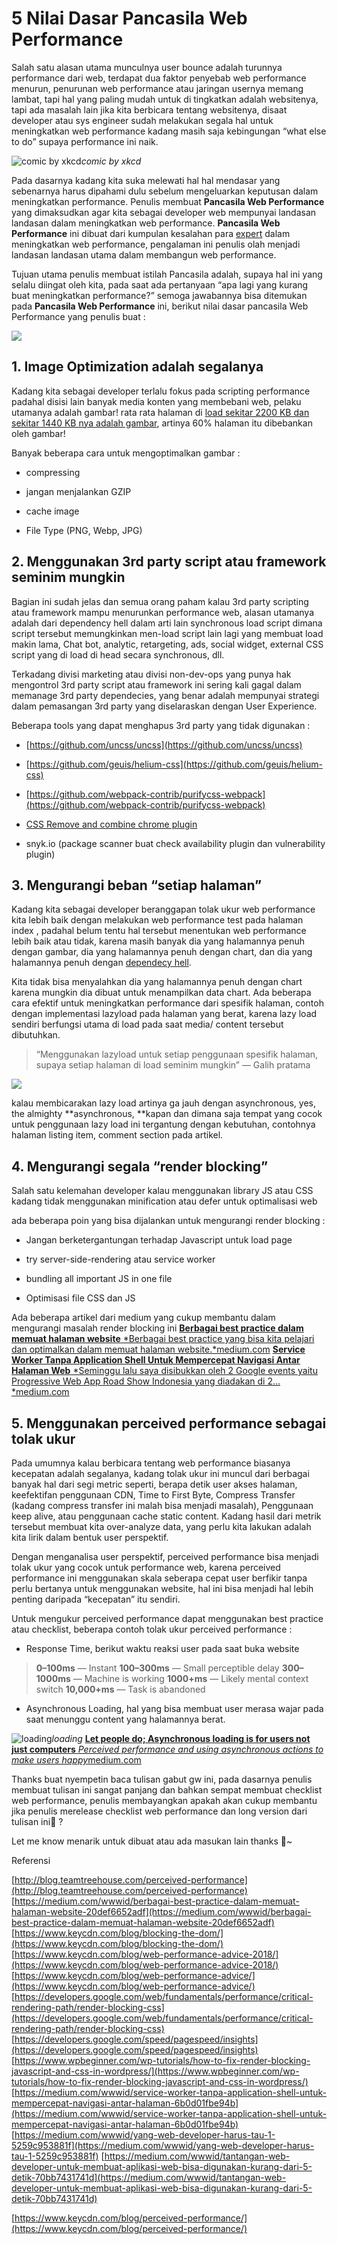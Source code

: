 
# 5 Nilai Dasar Pancasila Web Performance

Salah satu alasan utama munculnya user bounce adalah turunnya performance dari web, terdapat dua faktor penyebab web performance menurun, penurunan web performance atau jaringan usernya memang lambat, tapi hal yang paling mudah untuk di tingkatkan adalah websitenya, tapi ada masalah lain jika kita berbicara tentang websitenya, disaat developer atau sys engineer sudah melakukan segala hal untuk meningkatkan web performance kadang masih saja kebingungan “what else to do” supaya performance ini naik.

![comic by xkcd](https://cdn-images-1.medium.com/max/2000/0*3tl79QaAckxXGz4A.png)*comic by xkcd*

Pada dasarnya kadang kita suka melewati hal hal mendasar yang sebenarnya harus dipahami dulu sebelum mengeluarkan keputusan dalam meningkatkan performance. Penulis membuat **Pancasila Web Performance** yang dimaksudkan agar kita sebagai developer web mempunyai landasan landasan dalam meningkatkan web performance. **Pancasila Web Performance** ini dibuat dari kumpulan kesalahan para [expert](https://www.keycdn.com/blog/web-performance-advice/) dalam meningkatkan web performance, pengalaman ini penulis olah menjadi landasan landasan utama dalam membangun web performance.

Tujuan utama penulis membuat istilah Pancasila adalah, supaya hal ini yang selalu diingat oleh kita, pada saat ada pertanyaan “apa lagi yang kurang buat meningkatkan performance?” semoga jawabannya bisa ditemukan pada **Pancasila Web Performance** ini, berikut nilai dasar pancasila Web Performance yang penulis buat :

![](https://cdn-images-1.medium.com/max/2000/0*RYC1ytbW0rRj94TN.gif)

## **1. Image Optimization adalah segalanya**

Kadang kita sebagai developer terlalu fokus pada scripting performance padahal disisi lain banyak media konten yang membebani web, pelaku utamanya adalah gambar! rata rata halaman di [load sekitar 2200 KB dan sekitar 1440 KB nya adalah gambar](https://httparchive.org/reports/state-of-the-web?start=latest), artinya 60% halaman itu dibebankan oleh gambar!

Banyak beberapa cara untuk mengoptimalkan gambar :

* compressing

* jangan menjalankan GZIP

* cache image

* File Type (PNG, Webp, JPG)

## 2. Menggunakan 3rd party script atau framework seminim mungkin

Bagian ini sudah jelas dan semua orang paham kalau 3rd party scripting atau framework mampu menurunkan performance web, alasan utamanya adalah dari dependency hell dalam arti lain synchronous load script dimana script tersebut memungkinkan men-load script lain lagi yang membuat load makin lama, Chat bot, analytic, retargeting, ads, social widget, external CSS script yang di load di head secara synchronous, dll.

Terkadang divisi marketing atau divisi non-dev-ops yang punya hak mengontrol 3rd party script atau framework ini sering kali gagal dalam memanage 3rd party dependecies, yang benar adalah mempunyai strategi dalam pemasangan 3rd party yang diselaraskan dengan User Experience.

Beberapa tools yang dapat menghapus 3rd party yang tidak digunakan :

* [https://github.com/uncss/uncss](https://github.com/uncss/uncss)

* [https://github.com/geuis/helium-css](https://github.com/geuis/helium-css)

* [https://github.com/webpack-contrib/purifycss-webpack](https://github.com/webpack-contrib/purifycss-webpack)

* [CSS Remove and combine chrome plugin](https://chrome.google.com/webstore/detail/cdfmaaeapjmacolkojefhfollmphonoh)

* snyk.io (package scanner buat check availability plugin dan vulnerability plugin)

## 3. Mengurangi beban “setiap halaman”

Kadang kita sebagai developer beranggapan tolak ukur web performance kita lebih baik dengan melakukan web performance test pada halaman index , padahal belum tentu hal tersebut menentukan web performance lebih baik atau tidak, karena masih banyak dia yang halamannya penuh dengan gambar, dia yang halamannya penuh dengan chart, dan dia yang halamannya penuh dengan [dependecy hell](https://en.wikipedia.org/wiki/Dependency_hell).

Kita tidak bisa menyalahkan dia yang halamannya penuh dengan chart karena mungkin dia dibuat untuk menampilkan data chart. Ada beberapa cara efektif untuk meningkatkan performance dari spesifik halaman, contoh dengan implementasi lazyload pada halaman yang berat, karena lazy load sendiri berfungsi utama di load pada saat media/ content tersebut dibutuhkan.
> “Menggunakan lazyload untuk setiap penggunaan spesifik halaman, supaya setiap halaman di load seminim mungkin” — Galih pratama

![](https://cdn-images-1.medium.com/max/2000/0*FlyqhWp86PrMs0Py)

kalau membicarakan lazy load artinya ga jauh dengan asynchronous, yes, the almighty **asynchronous, **kapan dan dimana saja tempat yang cocok untuk penggunaan lazy load ini tergantung dengan kebutuhan, contohnya halaman listing item, comment section pada artikel.

## 4. Mengurangi segala “render blocking”

Salah satu kelemahan developer kalau menggunakan library JS atau CSS kadang tidak menggunakan minification atau defer untuk optimalisasi web

ada beberapa poin yang bisa dijalankan untuk mengurangi render blocking :

* Jangan berketergantungan terhadap Javascript untuk load page

* try server-side-rendering atau service worker

* bundling all important JS in one file

* Optimisasi file CSS dan JS

Ada beberapa artikel dari medium yang cukup membantu dalam mengurangi masalah render blocking ini
[**Berbagai best practice dalam memuat halaman website**
*Berbagai best practice yang bisa kita pelajari dan optimalkan dalam memuat halaman website.*medium.com](https://medium.com/wwwid/berbagai-best-practice-dalam-memuat-halaman-website-20def6652adf)
[**Service Worker Tanpa Application Shell Untuk Mempercepat Navigasi Antar Halaman Web**
*Seminggu lalu saya disibukkan oleh 2 Google events yaitu Progressive Web App Road Show Indonesia yang diadakan di 2…*medium.com](https://medium.com/wwwid/service-worker-tanpa-application-shell-untuk-mempercepat-navigasi-antar-halaman-6b0d01fbe94b)

## **5. Menggunakan perceived performance sebagai tolak ukur**

Pada umumnya kalau berbicara tentang web performance biasanya kecepatan adalah segalanya, kadang tolak ukur ini muncul dari berbagai banyak hal dari segi metric seperti, berapa detik user akses halaman, keefektifan penggunaan CDN, Time to First Byte, Compress Transfer (kadang compress transfer ini malah bisa menjadi masalah), Penggunaan keep alive, atau penggunaan cache static content. Kadang hasil dari metrik tersebut membuat kita over-analyze data, yang perlu kita lakukan adalah kita lirik dalam bentuk user perspektif.

Dengan menganalisa user perspektif, perceived performance bisa menjadi tolak ukur yang cocok untuk performance web, karena perceived performance ini menggunakan skala seberapa cepat user berfikir tanpa perlu bertanya untuk menggunakan website, hal ini bisa menjadi hal lebih penting daripada “kecepatan” itu sendiri.

Untuk mengukur perceived performance dapat menggunakan best practice atau checklist, beberapa contoh tolak ukur perceived performance :

* Response Time, berikut waktu reaksi user pada saat buka website
> **0–100ms** — Instant
> **100–300ms** — Small perceptible delay
> **300–1000ms** — Machine is working
> **1000+ms** — Likely mental context switch
> **10,000+ms** — Task is abandoned

* Asynchronous Loading, hal yang bisa membuat user merasa wajar pada saat menunggu content yang halamannya berat.

![loading](https://cdn-images-1.medium.com/max/2000/0*IxpeLKt4dZzEBnSa.gif)*loading*
[**Let people do; Asynchronous loading is for users not just computers**
*Perceived performance and using asynchronous actions to make users happy*medium.com](https://medium.com/ben-and-dion/let-people-do-asynchronous-loading-is-for-users-not-just-computers-40987de0e221)

Thanks buat nyempetin baca tulisan gabut gw ini, pada dasarnya penulis membuat tulisan ini sangat panjang dan bahkan sempat membuat checklist web performance, penulis membayangkan apakah akan cukup membantu jika penulis merelease checklist web performance dan long version dari tulisan ini🤔 ?

Let me know menarik untuk dibuat atau ada masukan lain thanks 🐣~

Referensi

[http://blog.teamtreehouse.com/perceived-performance](http://blog.teamtreehouse.com/perceived-performance)
[https://medium.com/wwwid/berbagai-best-practice-dalam-memuat-halaman-website-20def6652adf](https://medium.com/wwwid/berbagai-best-practice-dalam-memuat-halaman-website-20def6652adf)
[https://www.keycdn.com/blog/blocking-the-dom/](https://www.keycdn.com/blog/blocking-the-dom/)
[https://www.keycdn.com/blog/web-performance-advice-2018/](https://www.keycdn.com/blog/web-performance-advice-2018/)
[https://www.keycdn.com/blog/web-performance-advice/](https://www.keycdn.com/blog/web-performance-advice/)
[https://developers.google.com/web/fundamentals/performance/critical-rendering-path/render-blocking-css](https://developers.google.com/web/fundamentals/performance/critical-rendering-path/render-blocking-css)
[https://developers.google.com/speed/pagespeed/insights](https://developers.google.com/speed/pagespeed/insights)
[https://www.wpbeginner.com/wp-tutorials/how-to-fix-render-blocking-javascript-and-css-in-wordpress/](https://www.wpbeginner.com/wp-tutorials/how-to-fix-render-blocking-javascript-and-css-in-wordpress/)
[https://medium.com/wwwid/service-worker-tanpa-application-shell-untuk-mempercepat-navigasi-antar-halaman-6b0d01fbe94b](https://medium.com/wwwid/service-worker-tanpa-application-shell-untuk-mempercepat-navigasi-antar-halaman-6b0d01fbe94b)
[https://medium.com/wwwid/yang-web-developer-harus-tau-1-5259c953881f](https://medium.com/wwwid/yang-web-developer-harus-tau-1-5259c953881f)
[https://medium.com/wwwid/tantangan-web-developer-untuk-membuat-aplikasi-web-bisa-digunakan-kurang-dari-5-detik-70bb7431741d](https://medium.com/wwwid/tantangan-web-developer-untuk-membuat-aplikasi-web-bisa-digunakan-kurang-dari-5-detik-70bb7431741d)

[https://www.keycdn.com/blog/perceived-performance/](https://www.keycdn.com/blog/perceived-performance/)
